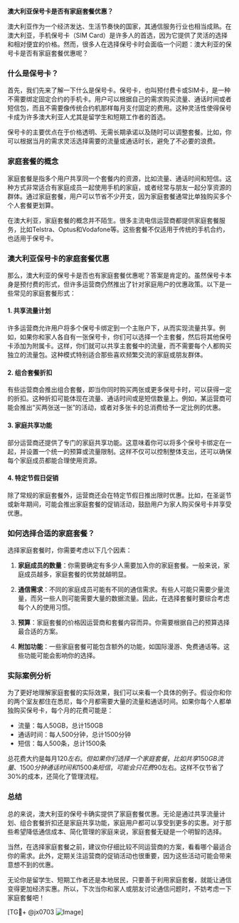 **澳大利亚保号卡是否有家庭套餐优惠？**

澳大利亚作为一个经济发达、生活节奏快的国家，其通信服务行业也相当成熟。在澳大利亚，手机保号卡（SIM Card）是许多人的首选，因为它提供了灵活的选择和相对便宜的价格。然而，很多人在选择保号卡时会面临一个问题：澳大利亚的保号卡是否有家庭套餐优惠呢？

### 什么是保号卡？

首先，我们先来了解一下什么是保号卡。保号卡，也叫预付费卡或SIM卡，是一种不需要绑定固定合约的手机卡。用户可以根据自己的需求购买流量、通话时间或者短信包，而且不需要像传统合约机那样每月支付固定的费用。这种灵活性使得保号卡成为许多澳大利亚人尤其是留学生和短期工作者的首选。

保号卡的主要优点在于价格透明、无需长期承诺以及随时可以调整套餐。比如，你可以根据当月的需求灵活选择需要的流量或通话时长，避免了不必要的浪费。

### 家庭套餐的概念

家庭套餐是指多个用户共享同一个套餐内的资源，比如流量、通话时间和短信。这种方式非常适合有家庭成员一起使用手机的家庭，或者经常与朋友一起分享资源的群体。通过家庭套餐，用户可以节省不少开支，因为家庭套餐通常比单独购买多个个人套餐更划算。

在澳大利亚，家庭套餐的概念并不陌生。很多主流电信运营商都提供家庭套餐服务，比如Telstra、Optus和Vodafone等。这些套餐不仅适用于传统的手机合约，也适用于保号卡。

### 澳大利亚保号卡的家庭套餐优惠

那么，澳大利亚的保号卡是否也有家庭套餐优惠呢？答案是肯定的。虽然保号卡本身是预付费的形式，但许多运营商仍然推出了针对家庭用户的优惠政策。以下是一些常见的家庭套餐形式：

#### 1. 共享流量计划

许多运营商允许用户将多个保号卡绑定到一个主账户下，从而实现流量共享。例如，如果你和家人各自有一张保号卡，你们可以选择一个主套餐，然后将其他保号卡添加为附属卡。这样，你们就可以共享主套餐中的流量，而不需要每个人都购买独立的流量包。这种模式特别适合那些喜欢频繁交流的家庭或朋友群体。

#### 2. 组合套餐折扣

有些运营商会推出组合套餐，即当你同时购买两张或更多保号卡时，可以获得一定的折扣。这种折扣可能体现在流量、通话时间或是短信数量上。例如，某运营商可能会推出“买两张送一张”的活动，或者对多张卡的总消费给予一定比例的优惠。

#### 3. 家庭共享功能

部分运营商还提供了专门的家庭共享功能。这意味着你可以将多个保号卡绑定在一起，并设置一个统一的预算或流量限制。这样不仅可以控制整体支出，还可以确保每个家庭成员都能合理使用资源。

#### 4. 特定节假日促销

除了常规的家庭套餐外，运营商还会在特定节假日推出限时优惠。比如，在圣诞节或新年期间，可能会推出家庭套餐的促销活动，鼓励用户为家人购买保号卡并享受优惠。

### 如何选择合适的家庭套餐？

选择家庭套餐时，你需要考虑以下几个因素：

1. **家庭成员的数量**：你需要确定有多少人需要加入你的家庭套餐。一般来说，家庭成员越多，家庭套餐的优势就越明显。
   
2. **通信需求**：不同的家庭成员可能有不同的通信需求。有些人可能只需要少量流量，而另一些人则可能需要大量的数据流量。因此，在选择套餐时要综合考虑每个人的使用习惯。

3. **预算**：家庭套餐的价格因运营商和套餐内容而异。你需要根据自己的预算选择最合适的方案。

4. **附加功能**：一些家庭套餐可能包含额外的功能，如国际漫游、免费通话等。这些功能可能会影响你的选择。

### 实际案例分析

为了更好地理解家庭套餐的实际效果，我们可以来看一个具体的例子。假设你和你的两个室友都住在悉尼，每个月都需要大量的流量和通话时间。如果你每个人都单独购买保号卡，每个月的花费可能是：

- 流量：每人50GB，总计150GB
- 通话时间：每人500分钟，总计1500分钟
- 短信：每人500条，总计1500条

总花费大约是每月$120左右。但如果你们选择一个家庭套餐，比如共享150GB流量、1500分钟通话时间和1500条短信，可能会只花费$90左右。这样不仅节省了30%的成本，还简化了管理流程。

### 总结

总的来说，澳大利亚的保号卡确实提供了家庭套餐优惠。无论是通过共享流量计划、组合套餐折扣还是家庭共享功能，家庭用户都可以享受到更多的实惠。对于那些希望降低通信成本、简化管理的家庭来说，家庭套餐无疑是一个明智的选择。

当然，在选择家庭套餐之前，建议你仔细比较不同运营商的方案，看看哪个最适合你的需求。此外，定期关注运营商的促销活动也很重要，因为这些活动可能会带来意想不到的优惠。

无论你是留学生、短期工作者还是本地居民，只要善于利用家庭套餐，就能让通信变得更加经济实惠。所以，下次当你和家人或朋友讨论通信问题时，不妨考虑一下家庭套餐吧！

[TG💪+ @jx0703 ![Image](https://github.com/user-attachments/assets/dbca1d08-cadb-493c-b0ec-ad6f7a83f270)]